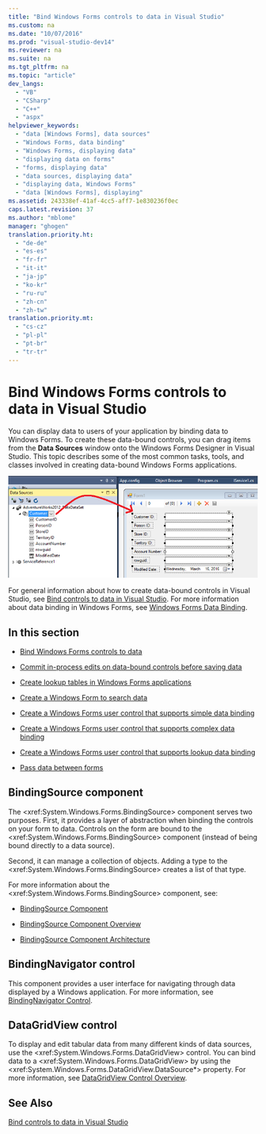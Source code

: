 ```yaml
---
title: "Bind Windows Forms controls to data in Visual Studio"
ms.custom: na
ms.date: "10/07/2016"
ms.prod: "visual-studio-dev14"
ms.reviewer: na
ms.suite: na
ms.tgt_pltfrm: na
ms.topic: "article"
dev_langs: 
  - "VB"
  - "CSharp"
  - "C++"
  - "aspx"
helpviewer_keywords: 
  - "data [Windows Forms], data sources"
  - "Windows Forms, data binding"
  - "Windows Forms, displaying data"
  - "displaying data on forms"
  - "forms, displaying data"
  - "data sources, displaying data"
  - "displaying data, Windows Forms"
  - "data [Windows Forms], displaying"
ms.assetid: 243338ef-41af-4cc5-aff7-1e830236f0ec
caps.latest.revision: 37
ms.author: "mblome"
manager: "ghogen"
translation.priority.ht: 
  - "de-de"
  - "es-es"
  - "fr-fr"
  - "it-it"
  - "ja-jp"
  - "ko-kr"
  - "ru-ru"
  - "zh-cn"
  - "zh-tw"
translation.priority.mt: 
  - "cs-cz"
  - "pl-pl"
  - "pt-br"
  - "tr-tr"
---
```

# Bind Windows Forms controls to data in Visual Studio
You can display data to users of your application by binding data to Windows Forms. To create these data-bound controls, you can drag items from the **Data Sources** window onto the Windows Forms Designer in Visual Studio. This topic describes some of the most common tasks, tools, and classes involved in creating data-bound Windows Forms applications.  
  
 ![Data Source drag operation](../datatools/media/raddata-data-source-drag-operation.png "raddata Data Source drag operation")  
  
 For general information about how to create data-bound controls in Visual Studio, see [Bind controls to data in Visual Studio](../datatools/bind-controls-to-data-in-visual-studio.md). For more information about data binding in Windows Forms, see [Windows Forms Data Binding](../Topic/Windows%20Forms%20Data%20Binding.md).  
  
## In this section  
  
-   [Bind Windows Forms controls to data](../datatools/bind-windows-forms-controls-to-data.md)  
  
-   [Commit in-process edits on data-bound controls before saving data](../datatools/commit-in-process-edits-on-data-bound-controls-before-saving-data.md)  
  
-   [Create lookup tables in Windows Forms applications](../datatools/create-lookup-tables-in-windows-forms-applications.md)  
  
-   [Create a Windows Form to search data](../datatools/create-a-windows-form-to-search-data.md)  
  
-   [Create a Windows Forms user control that supports simple data binding](../datatools/create-a-windows-forms-user-control-that-supports-simple-data-binding.md)  
  
-   [Create a Windows Forms user control that supports complex data binding](../datatools/create-a-windows-forms-user-control-that-supports-complex-data-binding.md)  
  
-   [Create a Windows Forms user control that supports lookup data binding](../datatools/create-a-windows-forms-user-control-that-supports-lookup-data-binding.md)  
  
-   [Pass data between forms](../datatools/pass-data-between-forms.md)  
  
## BindingSource component  
 The \<xref:System.Windows.Forms.BindingSource> component serves two purposes. First, it provides a layer of abstraction when binding the controls on your form to data. Controls on the form are bound to the \<xref:System.Windows.Forms.BindingSource> component (instead of being bound directly to a data source).  
  
 Second, it can manage a collection of objects. Adding a type to the \<xref:System.Windows.Forms.BindingSource> creates a list of that type.  
  
 For more information about the \<xref:System.Windows.Forms.BindingSource> component, see:  
  
-   [BindingSource Component](../Topic/BindingSource%20Component.md)  
  
-   [BindingSource Component Overview](../Topic/BindingSource%20Component%20Overview.md)  
  
-   [BindingSource Component Architecture](../Topic/BindingSource%20Component%20Architecture.md)  
  
## BindingNavigator control  
 This component provides a user interface for navigating through data displayed by a Windows application. For more information, see [BindingNavigator Control](../Topic/BindingNavigator%20Control%20\(Windows%20Forms\).md).  
  
## DataGridView control  
 To display and edit tabular data from many different kinds of data sources, use the \<xref:System.Windows.Forms.DataGridView> control. You can bind data to a \<xref:System.Windows.Forms.DataGridView> by using the \<xref:System.Windows.Forms.DataGridView.DataSource*> property. For more information, see [DataGridView Control Overview](../Topic/DataGridView%20Control%20Overview%20\(Windows%20Forms\).md).  
  
## See Also  
 [Bind controls to data in Visual Studio](../datatools/bind-controls-to-data-in-visual-studio.md)